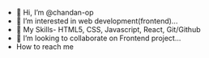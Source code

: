 - 👋 Hi, I’m @chandan-op
- 👀 I’m interested in web development(frontend)...
- 🌱 My Skills- HTML5, CSS, Javascript, React, Git/Github
- 💞️ I’m looking to collaborate on Frontend project...
- How to reach me 

<!---
chandan-op/chandan-op is a ✨ special ✨ repository because its `README.md` (this file) appears on your GitHub profile.
You can click the Preview link to take a look at your changes.
--->
